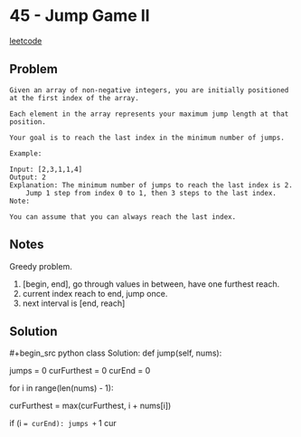 # 45 - Jump Game II

[leetcode](https://leetcode.com/problems/jump-game-ii/)

## Problem

    Given an array of non-negative integers, you are initially positioned at the first index of the array.
         
    Each element in the array represents your maximum jump length at that position.
         
    Your goal is to reach the last index in the minimum number of jumps.
         
    Example:
         
    Input: [2,3,1,1,4]
    Output: 2
    Explanation: The minimum number of jumps to reach the last index is 2.
        Jump 1 step from index 0 to 1, then 3 steps to the last index.
    Note:
         
    You can assume that you can always reach the last index.

## Notes

Greedy problem.

1.  [begin, end], go through values in between, have one furthest reach.
2.  current index reach to end, jump once.
3.  next interval is [end, reach]

## Solution

\#+begin\_src python class Solution: def jump(self, nums):

jumps = 0 curFurthest = 0 curEnd = 0

for i in range(len(nums) - 1):

curFurthest = max(curFurthest, i + nums[i])

if (i `= curEnd): jumps +` 1 cur
